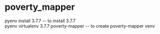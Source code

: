 # poverty_mapper

pyenv install 3.7.7 -- to install 3.7.7  
pyenv virtualenv 3.7.7 poverty-mapper -- to create poverty-mapper venv
